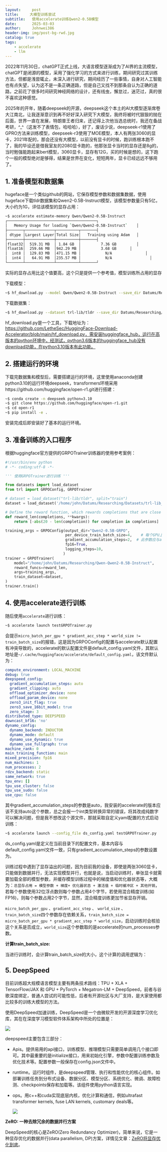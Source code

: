 ```yaml
---
layout:     post
title:     大模型训练尝试
subtitle:   使用accelerate训练Qwen2-0.5B模型
date:       2025-03-03
author:     Johnwei386
header-img: img/post-bg-rwd.jpg
catalog: true
tags:
    - accelerate
    - llm
---
```


2022年11月30日，chatGPT正式上线，大语言模型逐渐成为了AI界的主流模型，chatGPT是闭源的模型，采用了强化学习的方式来进行训练，期间研究过其训练方法，但都是浅尝辄止，未深入进行研究，期间经历了一些事情，自身对人工智能也有点失望，认为这不是一条正确道路，但是自己又找不到那条自认为正确的道路，之前花了很多时间研究神经网络的设计，还有线虫，懈怠过，迷茫过，真的很不喜欢这种感觉。

2025年的开年，随着deepseek的开源，deepseek这个本土的AI大模型逐渐席卷大江南北，让我逐渐意识到再不好好深入研究下大模型，我终将被时代狠狠的抛在后面，世界一直在发展，特朗普王者归来，还记得上次他当选总统时，我还在备战考研，^_^（这发不了表情包，哈哈哈），好了，废话少说，deepseek-r1使用了GPRO方法来训练模型，deepseek-r3使用了MOE模型，本人有两张3060的显卡，2021年配的，那会还没有大模型，以前没有显卡的时候，跑训练根本跑不了，我的毕设还是借我室友的2080显卡跑的，他那张显卡当时的显存还是8g的，当时勉强能跑起来bert模型，3060显卡，显存有12G，买的时候是想的，这下跑个一般的模型绝对是够得，结果是世界在变化，短短两年，显卡已经远远不够用了。

## 1. 准备模型和数据集

hugeface是一个类似github的网站，它保存模型参数和数据集数据，使用hugeface下载tldr数据集和Qwen2-0.5B-Instruct模型，该模型参数量只有5亿，大小约为1G，评估该模型的显存占用：

```bash
~$ accelerate estimate-memory Qwen/Qwen2-0.5B-Instruct
┌────────────────────────────────────────┐
│   Memory Usage for loading `Qwen/Qwen2-0.5B-Instruct`    │
├───────┬─────────────┬──────────┬───────┤
│ dtype │Largest Layer│Total Size│   Training using Adam   │
├───────┼─────────────┼──────────┼───────┤
│float32│  519.31 MB  │ 1.84 GB  │         7.36 GB         │
│float16│  259.66 MB  │942.29 MB │         3.68 GB      │
│  int8 │  129.83 MB  │471.15 MB │           N/A               │
│  int4 │   64.91 MB  │235.57 MB │           N/A                 │
└───────┴─────────────┴──────────┴───────┘

```

实际的显存占用比这个值要高，这个只是提供一个参考值，模型训练所占用的显存

下载模型：

```bash
~$ hf_download.py --model Qwen/Qwen2-0.5B-Instruct --save_dir Datums/Researching/
```

下载数据集：

```bash
~$ hf_download.py --dataset trl-lib/tldr --save_dir Datums/Researching/Datasets/
```

 hf_download.py是一个工具，下载地址为：https://github.com/LetheSec/HuggingFace-Download-Accelerator/blob/main/hf_download.py，需安装huggingface_hub，运行在高版本的python环境中，经测试，python3.6版本的huggingface_hub没有download功能，在python3.10版本有此功能。

## 2. 搭建运行的环境

下载完数据集和模型后，需要搭建运行的环境，这里使用anaconda创建python3.10的运行环境deepseek，transformers环境采用https://github.com/huggingface/open-r1.git进行搭建：

```bash
~$ conda create -n deepseek python=3.10
~$ git clone https://github.com/huggingface/open-r1.git
~$ cd open-r1
~$ pip install -e .
```

安装完成后即安装好了基本的运行环境。

## 3. 准备训练的入口程序

根据huggingface官方提供的GRPOTrainer训练器的使用参考案例：

```python
#!/usr/bin/env python
# -*- coding:utf-8 -*-

''' 使用GRPOTrainer进行训练 '''

from datasets import load_dataset
from trl import GRPOConfig, GRPOTrainer

# dataset = load_dataset("trl-lib/tldr", split="train")
dataset = load_dataset('/home/john/Datums/Researching/Datasets/trl-lib_tldr/data', split='train')

# Define the reward function, which rewards completions that are close to 20 characters
def reward_len(completions, **kwargs):
    return [-abs(20 - len(completion)) for completion in completions]

training_args = GRPOConfig(output_dir="Qwen2-0.5B-GRPO",
                           per_device_train_batch_size=4,    # 每个GPU上的批次大小
                           gradient_accumulation_steps=2,  # 此参数应与accelerate的配置文件中对应的参数相同,此处默认为1
                           fp16=True,                                                # 启用混合精度训练
                           logging_steps=10,
                          )
trainer = GRPOTrainer(
    model="/home/john/Datums/Researching/Qwen-Qwen2-0.5B-Instruct",
    reward_funcs=reward_len,
    args=training_args,
    train_dataset=dataset,
)
trainer.train()
```

## 4. 使用accelerate进行训练

随后使用`accelerate`进行训练：

```bash
~$ accelerate launch testGRPOTrainer.py
```

会提示`micro_batch_per_gpu * gradient_acc_step * world_size != train_batch_size`的报错，这是因为GRPOConfig的配置与accelerate默认配置有冲突导致的，accelerate的默认配置文件是default_config.yaml文件，其默认地址是`~/.cache/huggingface/accelerate/default_config.yaml`，该文件默认为：

```yaml
compute_environment: LOCAL_MACHINE
debug: true
deepspeed_config:
  gradient_accumulation_steps: auto
  gradient_clipping: auto
  offload_optimizer_device: none
  offload_param_device: none
  zero3_init_flag: true
  zero3_save_16bit_model: true
  zero_stage: 3
distributed_type: DEEPSPEED
downcast_bf16: 'no'
dynamo_config:
  dynamo_backend: INDUCTOR
  dynamo_mode: default
  dynamo_use_dynamic: true
  dynamo_use_fullgraph: true
machine_rank: 0
main_training_function: main
mixed_precision: fp16
num_machines: 1
num_processes: 2
rdzv_backend: static
same_network: true
tpu_env: []
tpu_use_cluster: false
tpu_use_sudo: false
use_cpu: false
```

其中gradient_accumulation_steps的参数是auto，我安装的accelerate的版本应该不支持auto这个参数，总之会报一个int类型转换异常的错误，将其改成纯数字可以解决问题，但是我不想改这个源文件，那就采取自定义yaml配置的方式启动训练：

```bash
~$ accelerate launch --config_file ds_config.yaml testGRPOTrainer.py
```

ds_config.yaml是定义在当前目录下的配置文件，基本内容与default_config.yaml文件一致，只有gradient_accumulation_steps的参数设置为。

训练过程中遇到了显存溢出的问题，因为目前我的设备，即使是两张3060显卡，只能做到数据并行，无法实现模型并行，也就是说，当启动训练时，单张显卡就需要加载全部的模型参数，并缓存模型训练过程中的梯度值和优化器状态等，大概为：`总显存占用 = 模型参数 + 梯度+ 优化器状态 + 激活值 + 临时缓冲区 + 其他开销`，若每个参数使用32位浮点数则每个参数占用4个字节，若使用混合精度训练(如FP16)，则每个参数占用2个字节，显然，混合精度训练更加节省显存开销。

`micro_batch_per_gpu` 、`gradient_acc_step` 、 `world_size` 、 `train_batch_size`四个参数存在依赖关系，`train_batch_size = micro_batch_per_gpu * gradient_acc_step * world_size`，启动训练时会核验这个关系是否成立，`world_size`这个参数取的是accelerate的num_processes参数。

**计算train_batch_size:**

当进行训练时，会计算train_batch_size的大小，这个计算的调用逻辑为：



## 5. DeepSpeed

目前训练超大规模语言模型主要有两条技术路线：TPU + XLA + TensorFlow/JAX 和 GPU + PyTorch + Megatron-LM + DeepSpeed，前者与谷歌深度绑定，普通人尝试的可能性低，后者有开源社区与大厂支持，是大家使用都比较多的训练大模型的方法。

使用DeepSpeed加速训练，DeepSpeed是一个由微软开发的开源深度学习优化库，其在在深度学习模型软件体系架构中所处的位置是：

![](https://pic2.zhimg.com/v2-a74db01f155a6b33a95033b6c855af6d_1440w.jpg)

deepspeed主要包含三部分：

- Apis。提供易用的api接口，训练模型、推理模型只需要简单调用几个接口即可。其中最重要的是initialize接口，用来初始化引擎，参数中配置训练参数及优化技术等。配置参数一般保存在config.json文件中。

- runtime。运行时组件，是deepspeed管理、执行和性能优化的核心组件。如部署训练任务到分布式设备、数据分区、模型分区、系统优化、微调、故障检测、checkpoints保存和加载等。该组件使用python语言实现。

- ops。用c++和cuda实现底层内核，优化计算和通信，例如ultrafast transformer kernels, fuse LAN kernels, customary deals等。

  ![](https://pic4.zhimg.com/v2-14d63df4cc578c2e31b6685fac27eb6d_1440w.jpg)



**ZeRO: 一种去除冗余的数据并行方案**

DeepSpeed的核心是ZeRO(Zero Redundancy Optimizer)，简单来说，它是一种显存优化的数据并行(data parallelism, DP)方案，详情见文章：[ZeRO将显存优化到底](https://zhuanlan.zhihu.com/p/513571706)。

